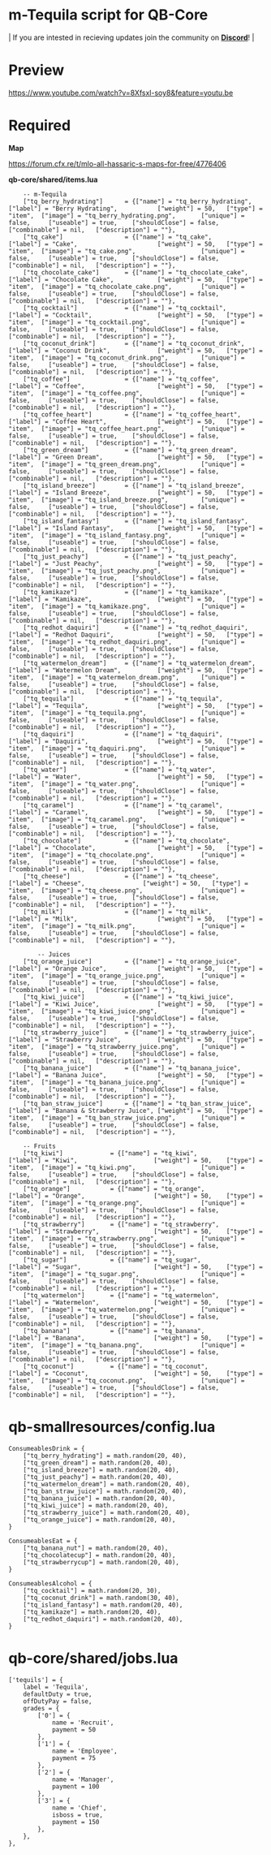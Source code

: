 # m-Tequila script for QB-Core

| If you are intested in recieving updates join the community on **[Discord](https://discord.gg/marcinhu)**! |

# Preview

https://www.youtube.com/watch?v=8Xfsxl-soy8&feature=youtu.be

# Required

**Map**

https://forum.cfx.re/t/mlo-all-hassaric-s-maps-for-free/4776406

**qb-core/shared/items.lua**
```
    -- m-Tequila
	["tq_berry_hydrating"] 		= {["name"] = "tq_berry_hydrating", 		["label"] = "Berry Hydrating", 			 ["weight"] = 50, 	["type"] = "item", 	["image"] = "tq_berry_hydrating.png", 		["unique"] = false,   	["useable"] = true,    ["shouldClose"] = false,    ["combinable"] = nil,   ["description"] = ""},
	["tq_cake"] 				= {["name"] = "tq_cake", 					["label"] = "Cake", 			 		 ["weight"] = 50, 	["type"] = "item", 	["image"] = "tq_cake.png", 					["unique"] = false,   	["useable"] = true,    ["shouldClose"] = false,    ["combinable"] = nil,   ["description"] = ""},
	["tq_chocolate_cake"] 		= {["name"] = "tq_chocolate_cake", 			["label"] = "Chocolate Cake", 			 ["weight"] = 50, 	["type"] = "item", 	["image"] = "tq_chocolate_cake.png", 		["unique"] = false,   	["useable"] = true,    ["shouldClose"] = false,    ["combinable"] = nil,   ["description"] = ""},
	["tq_cocktail"] 			= {["name"] = "tq_cocktail", 				["label"] = "Cocktail", 			 	 ["weight"] = 50, 	["type"] = "item", 	["image"] = "tq_cocktail.png", 				["unique"] = false,   	["useable"] = true,    ["shouldClose"] = false,    ["combinable"] = nil,   ["description"] = ""},
	["tq_coconut_drink"] 		= {["name"] = "tq_coconut_drink", 			["label"] = "Coconut Drink", 			 ["weight"] = 50, 	["type"] = "item", 	["image"] = "tq_coconut_drink.png", 		["unique"] = false,   	["useable"] = true,    ["shouldClose"] = false,    ["combinable"] = nil,   ["description"] = ""},
	["tq_coffee"] 				= {["name"] = "tq_coffee", 					["label"] = "Coffee", 			 		 ["weight"] = 50, 	["type"] = "item", 	["image"] = "tq_coffee.png", 				["unique"] = false,   	["useable"] = true,    ["shouldClose"] = false,    ["combinable"] = nil,   ["description"] = ""},
	["tq_coffee_heart"] 		= {["name"] = "tq_coffee_heart", 			["label"] = "Coffee Heart", 			 ["weight"] = 50, 	["type"] = "item", 	["image"] = "tq_coffee_heart.png", 			["unique"] = false,   	["useable"] = true,    ["shouldClose"] = false,    ["combinable"] = nil,   ["description"] = ""},
	["tq_green_dream"] 			= {["name"] = "tq_green_dream", 			["label"] = "Green Dream", 			 	 ["weight"] = 50, 	["type"] = "item", 	["image"] = "tq_green_dream.png", 			["unique"] = false,   	["useable"] = true,    ["shouldClose"] = false,    ["combinable"] = nil,   ["description"] = ""},
	["tq_island_breeze"] 		= {["name"] = "tq_island_breeze", 			["label"] = "Island Breeze", 			 ["weight"] = 50, 	["type"] = "item", 	["image"] = "tq_island_breeze.png", 		["unique"] = false,   	["useable"] = true,    ["shouldClose"] = false,    ["combinable"] = nil,   ["description"] = ""},
	["tq_island_fantasy"] 		= {["name"] = "tq_island_fantasy", 			["label"] = "Island Fantasy", 			 ["weight"] = 50, 	["type"] = "item", 	["image"] = "tq_island_fantasy.png", 		["unique"] = false,   	["useable"] = true,    ["shouldClose"] = false,    ["combinable"] = nil,   ["description"] = ""},
	["tq_just_peachy"] 			= {["name"] = "tq_just_peachy", 			["label"] = "Just Peachy", 			 	 ["weight"] = 50, 	["type"] = "item", 	["image"] = "tq_just_peachy.png", 			["unique"] = false,   	["useable"] = true,    ["shouldClose"] = false,    ["combinable"] = nil,   ["description"] = ""},
	["tq_kamikaze"] 			= {["name"] = "tq_kamikaze", 				["label"] = "Kamikaze", 			 	 ["weight"] = 50, 	["type"] = "item", 	["image"] = "tq_kamikaze.png", 				["unique"] = false,   	["useable"] = true,    ["shouldClose"] = false,    ["combinable"] = nil,   ["description"] = ""},
	["tq_redhot_daquiri"] 		= {["name"] = "tq_redhot_daquiri", 			["label"] = "Redhot Daquiri", 			 ["weight"] = 50, 	["type"] = "item", 	["image"] = "tq_redhot_daquiri.png", 		["unique"] = false,   	["useable"] = true,    ["shouldClose"] = false,    ["combinable"] = nil,   ["description"] = ""},
	["tq_watermelon_dream"] 	= {["name"] = "tq_watermelon_dream", 		["label"] = "Watermelon Dream", 		 ["weight"] = 50, 	["type"] = "item", 	["image"] = "tq_watermelon_dream.png", 		["unique"] = false,   	["useable"] = true,    ["shouldClose"] = false,    ["combinable"] = nil,   ["description"] = ""},
	["tq_tequila"] 				= {["name"] = "tq_tequila", 				["label"] = "Tequila", 			 		 ["weight"] = 50, 	["type"] = "item", 	["image"] = "tq_tequila.png", 				["unique"] = false,   	["useable"] = true,    ["shouldClose"] = false,    ["combinable"] = nil,   ["description"] = ""},
	["tq_daquiri"] 				= {["name"] = "tq_daquiri", 				["label"] = "Daquiri", 			 		 ["weight"] = 50, 	["type"] = "item", 	["image"] = "tq_daquiri.png", 				["unique"] = false,   	["useable"] = true,    ["shouldClose"] = false,    ["combinable"] = nil,   ["description"] = ""},
	["tq_water"] 				= {["name"] = "tq_water", 					["label"] = "Water", 			 		 ["weight"] = 50, 	["type"] = "item", 	["image"] = "tq_water.png", 				["unique"] = false,   	["useable"] = true,    ["shouldClose"] = false,    ["combinable"] = nil,   ["description"] = ""},
	["tq_caramel"] 				= {["name"] = "tq_caramel", 				["label"] = "Caramel", 			 		 ["weight"] = 50, 	["type"] = "item", 	["image"] = "tq_caramel.png", 				["unique"] = false,   	["useable"] = true,    ["shouldClose"] = false,    ["combinable"] = nil,   ["description"] = ""},
	["tq_chocolate"] 			= {["name"] = "tq_chocolate", 				["label"] = "Chocolate", 			 	 ["weight"] = 50, 	["type"] = "item", 	["image"] = "tq_chocolate.png", 			["unique"] = false,   	["useable"] = true,    ["shouldClose"] = false,    ["combinable"] = nil,   ["description"] = ""},
	["tq_cheese"] 				= {["name"] = "tq_cheese", 					["label"] = "Cheese", 			 	 ["weight"] = 50, 	["type"] = "item", 	["image"] = "tq_cheese.png", 				["unique"] = false,   	["useable"] = true,    ["shouldClose"] = false,    ["combinable"] = nil,   ["description"] = ""},
	["tq_milk"] 				= {["name"] = "tq_milk", 					["label"] = "Milk", 			 	     ["weight"] = 50, 	["type"] = "item", 	["image"] = "tq_milk.png", 					["unique"] = false,   	["useable"] = true,    ["shouldClose"] = false,    ["combinable"] = nil,   ["description"] = ""},
	
		-- Juices
	["tq_orange_juice"] 		= {["name"] = "tq_orange_juice", 			["label"] = "Orange Juice", 			 ["weight"] = 50, 	["type"] = "item", 	["image"] = "tq_orange_juice.png", 			["unique"] = false,   	["useable"] = true,    ["shouldClose"] = false,    ["combinable"] = nil,   ["description"] = ""},
	["tq_kiwi_juice"] 			= {["name"] = "tq_kiwi_juice", 				["label"] = "Kiwi Juice", 			 	 ["weight"] = 50, 	["type"] = "item", 	["image"] = "tq_kiwi_juice.png", 			["unique"] = false,   	["useable"] = true,    ["shouldClose"] = false,    ["combinable"] = nil,   ["description"] = ""},
	["tq_strawberry_juice"] 	= {["name"] = "tq_strawberry_juice", 		["label"] = "Strawberry Juice", 		 ["weight"] = 50, 	["type"] = "item", 	["image"] = "tq_strawberry_juice.png", 		["unique"] = false,   	["useable"] = true,    ["shouldClose"] = false,    ["combinable"] = nil,   ["description"] = ""},
	["tq_banana_juice"] 		= {["name"] = "tq_banana_juice", 			["label"] = "Banana Juice", 			 ["weight"] = 50, 	["type"] = "item", 	["image"] = "tq_banana_juice.png", 			["unique"] = false,   	["useable"] = true,    ["shouldClose"] = false,    ["combinable"] = nil,   ["description"] = ""},
	["tq_ban_straw_juice"] 		= {["name"] = "tq_ban_straw_juice", 		["label"] = "Banana & Strawberry Juice", ["weight"] = 50, 	["type"] = "item", 	["image"] = "tq_ban_straw_juice.png", 		["unique"] = false,   	["useable"] = true,    ["shouldClose"] = false,    ["combinable"] = nil,   ["description"] = ""},

	-- Fruits
	["tq_kiwi"] 			= {["name"] = "tq_kiwi", 						["label"] = "Kiwi", 			 		["weight"] = 50, 	["type"] = "item", 	["image"] = "tq_kiwi.png", 					["unique"] = false,   	["useable"] = true,    ["shouldClose"] = false,    ["combinable"] = nil,   ["description"] = ""},
	["tq_orange"] 			= {["name"] = "tq_orange", 						["label"] = "Orange", 			 		["weight"] = 50, 	["type"] = "item", 	["image"] = "tq_orange.png", 				["unique"] = false,   	["useable"] = true,    ["shouldClose"] = false,    ["combinable"] = nil,   ["description"] = ""},
	["tq_strawberry"] 		= {["name"] = "tq_strawberry", 					["label"] = "Strawberry", 			 	["weight"] = 50, 	["type"] = "item", 	["image"] = "tq_strawberry.png", 			["unique"] = false,   	["useable"] = true,    ["shouldClose"] = false,    ["combinable"] = nil,   ["description"] = ""},
	["tq_sugar"] 			= {["name"] = "tq_sugar", 						["label"] = "Sugar", 			 		["weight"] = 50, 	["type"] = "item", 	["image"] = "tq_sugar.png", 				["unique"] = false,   	["useable"] = true,    ["shouldClose"] = false,    ["combinable"] = nil,   ["description"] = ""},
	["tq_watermelon"] 		= {["name"] = "tq_watermelon", 					["label"] = "Watermelon", 			 	["weight"] = 50, 	["type"] = "item", 	["image"] = "tq_watermelon.png", 			["unique"] = false,   	["useable"] = true,    ["shouldClose"] = false,    ["combinable"] = nil,   ["description"] = ""},
	["tq_banana"] 			= {["name"] = "tq_banana", 						["label"] = "Banana", 			 		["weight"] = 50, 	["type"] = "item", 	["image"] = "tq_banana.png", 				["unique"] = false,   	["useable"] = true,    ["shouldClose"] = false,    ["combinable"] = nil,   ["description"] = ""},
	["tq_coconut"] 			= {["name"] = "tq_coconut", 					["label"] = "Coconut", 			 		["weight"] = 50, 	["type"] = "item", 	["image"] = "tq_coconut.png", 				["unique"] = false,   	["useable"] = true,    ["shouldClose"] = false,    ["combinable"] = nil,   ["description"] = ""},
```
# **qb-smallresources/config.lua**
	ConsumeablesDrink = {
	    ["tq_berry_hydrating"] = math.random(20, 40),
	    ["tq_green_dream"] = math.random(20, 40),
	    ["tq_island_breeze"] = math.random(20, 40),
	    ["tq_just_peachy"] = math.random(20, 40),
	    ["tq_watermelon_dream"] = math.random(20, 40),
	    ["tq_ban_straw_juice"] = math.random(20, 40),
	    ["tq_banana_juice"] = math.random(20, 40),
	    ["tq_kiwi_juice"] = math.random(20, 40),
	    ["tq_strawberry_juice"] = math.random(20, 40),
	    ["tq_orange_juice"] = math.random(20, 40),
	}

	ConsumeablesEat = {
		["tq_banana_nut"] = math.random(20, 40),
		["tq_chocolatecup"] = math.random(20, 40),
		["tq_strawberrycup"] = math.random(20, 40),
	}

	ConsumeablesAlcohol = {
	    ["tq_cocktail"] = math.random(20, 30),
	    ["tq_coconut_drink"] = math.random(30, 40),
	    ["tq_island_fantasy"] = math.random(20, 40),
	    ["tq_kamikaze"] = math.random(20, 40),
	    ["tq_redhot_daquiri"] = math.random(20, 40),
	}

# **qb-core/shared/jobs.lua**
	['tequils'] = {
        label = 'Tequila',
        defaultDuty = true,
        offDutyPay = false,
        grades = {
            ['0'] = {
                name = 'Recruit',
                payment = 50
            },
            ['1'] = {
                name = 'Employee',
                payment = 75
            },
            ['2'] = {
                name = 'Manager',
                payment = 100
            },
            ['3'] = {
                name = 'Chief',
                isboss = true,
                payment = 150
            },
        },
    },